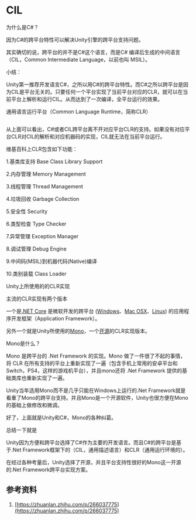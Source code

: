 # CIL

为什么是C#？

因为C#的跨平台特性可以解决Unity引擎的跨平台支持问题。

其实确切的说，跨平台的并不是C#这个语言，而是C# 编译后生成的中间语言（CIL，Common Intermediate Language，以前也叫 MSIL）。

小结：

Unity第一推荐开发语言C#，之所以用C#的跨平台特性。而C#之所以跨平台是因为CIL是平台无关的。只要任何一个平台实现了当前平台对应的CLR，就可以在当前平台上解析和运行CIL。从而达到了一次编译，全平台运行的效果。

通用语言运行平台（Common Language Runtime，简称CLR）

<figure><img src="https://pic4.zhimg.com/80/v2-c435b45839b9f16fc5fdae0a85b5a78b_1440w.webp" alt=""><figcaption></figcaption></figure>

从上面可以看出，C#或者CIL跨平台离不开对应平台CLR的支持。如果没有对应平台CLR对CIL的解析和对应机器码的实现，CIL就无法在当前平台运行。

维基百科上CLR包含如下功能：

1.基类库支持 Base Class Library Support

2.内存管理 Memory Management

3.线程管理 Thread Management

4.垃圾回收 Garbage Collection

5.安全性 Security

6.类型检查 Type Checker

7.异常管理 Exception Manager

8.调试管理 Debug Engine

9.中间码(MSIL)到机器代码(Native)编译

10.类别装载 Class Loader

Unity上所使用的的CLR实现

主流的CLR实现有两个版本

一个是[.NET Core](https://link.zhihu.com/?target=https%3A//zh.wikipedia.org/wiki/.NET\_Core) 是微软开发的跨平台 ([Windows](https://link.zhihu.com/?target=https%3A//zh.wikipedia.org/wiki/Windows)、[Mac OSX](https://link.zhihu.com/?target=https%3A//zh.wikipedia.org/wiki/Mac\_OSX)、[Linux](https://link.zhihu.com/?target=https%3A//zh.wikipedia.org/wiki/Linux)) 的应用程序开发框架（Application Framework）。

另外一个就是Unity所使用的[Mono](https://link.zhihu.com/?target=https%3A//zh.wikipedia.org/wiki/Mono)，一个[开源](https://link.zhihu.com/?target=https%3A//zh.wikipedia.org/wiki/%25E9%2596%258B%25E6%2594%25BE%25E6%25BA%2590%25E4%25BB%25A3%25E7%25A2%25BC)的CLR实现版本。

Mono是什么？

Mono 是跨平台的 .Net Framework 的实现。Mono 做了一件很了不起的事情，将 CLR 在所有支持的平台上重新实现了一遍（包含手机上常用的安卓平台和Switch，PS4，这样的游戏机平台），并且mono还将 .Net Framework 提供的基础类库也重新实现了一遍。

Unity当年选用Mono而不是几乎只能在Windows上运行的.Net Framework就是看重了Mono的跨平台支持。并且Mono是一个开源软件，Unity也很方便在Mono的基础上做修改和微调。

好了，上面就是Unity和C#，Mono的各种纠葛。

总结一下就是

Unity因为方便和跨平台选择了C#作为主要的开发语言。而且C#的跨平台是基于.Net Framework框架下的（CIL，通用描述语言）和CLR（通用运行环境的）。

在经过各种考量后，Unity选择了开源，并且平台支持性很好的Mono这一开源的.Net Framework跨平台实现方案。

## 参考资料

1. [https://zhuanlan.zhihu.com/p/266037775](https://zhuanlan.zhihu.com/p/266037775)
